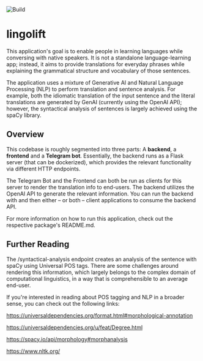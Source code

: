 ![Build](https://github.com/TobiasWaslowski/lingolift/actions/workflows/build.yml/badge.svg)

# lingolift

This application's goal is to enable people in learning languages while conversing with native speakers.
It is not a standalone language-learning app; instead, it aims to provide translations for everyday phrases
while explaining the grammatical structure and vocabulary of those sentences.

The application uses a mixture of Generative AI and Natural Language Processing (NLP) to perform translation
and sentence analysis. For example, both the idiomatic translation of the input sentence and the literal
translations are generated by GenAI (currently using the OpenAI API); however, the syntactical analysis of sentences
is largely achieved using the spaCy library.

## Overview

This codebase is roughly segmented into three parts: A **backend**, a **frontend** and a **Telegram bot**.
Essentially, the backend runs as a Flask server (that can be dockerized), which provides the relevant functionality
via different HTTP endpoints.

The Telegram Bot and the Frontend can both be run as clients for this server to render the
translation info to end-users. The backend utilizes the OpenAI API to generate the relevant information.
You can run the backend with and then either – or both – client applications to consume the backend API.

For more information on how to run this application, check out the respective package's README.md.

## Further Reading

The /syntactical-analysis endpoint creates an analysis of the sentence with spaCy using Universal POS tags.
There are some challenges around rendering this information, which largely belongs to the complex domain of
computational linguistics, in a way that is comprehensible to an average end-user.

If you're interested in reading about POS tagging and NLP in a broader sense, you can check out the following links:

https://universaldependencies.org/format.html#morphological-annotation

https://universaldependencies.org/u/feat/Degree.html

https://spacy.io/api/morphology#morphanalysis

https://www.nltk.org/
